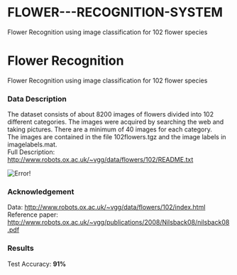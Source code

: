 # FLOWER---RECOGNITION-SYSTEM
Flower Recognition using image classification for 102 flower species
# Flower Recognition
Flower Recognition using image classification for 102 flower species
 
 
 ### Data Description
The dataset consists of about 8200 images of flowers divided into 102 different categories. The images were acquired by searching the web and taking pictures. There are a minimum of 40 images for each category. <br/>
The images are contained in the file 102flowers.tgz and the image labels in imagelabels.mat. <br/>
Full Description: http://www.robots.ox.ac.uk/~vgg/data/flowers/102/README.txt
 
 
![Error!](https://github.com/ushashwat/flower_recognition/blob/master/flower_images.png)


### Acknowledgement
Data: http://www.robots.ox.ac.uk/~vgg/data/flowers/102/index.html <br/>
Reference paper: http://www.robots.ox.ac.uk/~vgg/publications/2008/Nilsback08/nilsback08.pdf


### Results
Test Accuracy: **91%**
